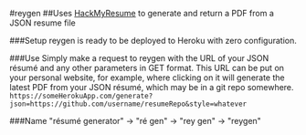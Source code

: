 #reygen
##Uses [HackMyResume](https://github.com/hacksalot/HackMyResume) to generate and return a PDF from a JSON resume file

###Setup
reygen is ready to be deployed to Heroku with zero configuration.

###Use
Simply make a request to reygen with the URL of your JSON résumé and any other parameters in GET format. This URL can be put on your personal website, for example, where clicking on it will generate the latest PDF from your JSON résumé, which may be in a git repo somewhere.
```https://someHerokuApp.com/generate?json=https://github.com/username/resumeRepo&style=whatever```


###Name
"résumé generator" -> "ré gen" -> "rey gen" -> "reygen"


